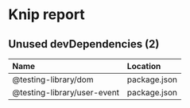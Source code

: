 # Knip report

## Unused devDependencies (2)

| Name                        | Location     |
|:----------------------------|:-------------|
| @testing-library/dom        | package.json |
| @testing-library/user-event | package.json |

